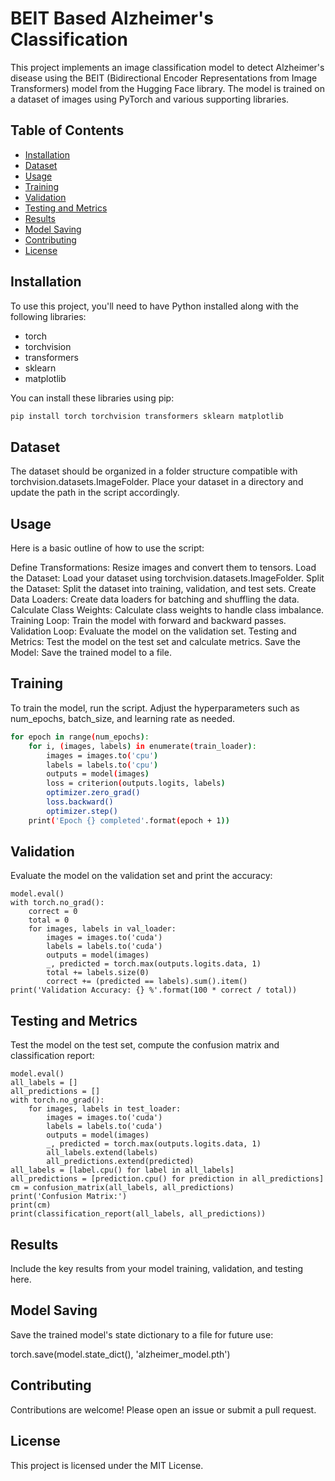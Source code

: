 # BEIT Based Alzheimer's Classification

This project implements an image classification model to detect Alzheimer's disease using the BEIT (Bidirectional Encoder Representations from Image Transformers) model from the Hugging Face library. The model is trained on a dataset of images using PyTorch and various supporting libraries.

## Table of Contents

- [Installation](#installation)
- [Dataset](#dataset)
- [Usage](#usage)
- [Training](#training)
- [Validation](#validation)
- [Testing and Metrics](#testing-and-metrics)
- [Results](#results)
- [Model Saving](#model-saving)
- [Contributing](#contributing)
- [License](#license)

## Installation

To use this project, you'll need to have Python installed along with the following libraries:

- torch
- torchvision
- transformers
- sklearn
- matplotlib

You can install these libraries using pip:

```sh
pip install torch torchvision transformers sklearn matplotlib
```

## Dataset
The dataset should be organized in a folder structure compatible with torchvision.datasets.ImageFolder. Place your dataset in a directory and update the path in the script accordingly.

## Usage
Here is a basic outline of how to use the script:

Define Transformations: Resize images and convert them to tensors.
Load the Dataset: Load your dataset using torchvision.datasets.ImageFolder.
Split the Dataset: Split the dataset into training, validation, and test sets.
Create Data Loaders: Create data loaders for batching and shuffling the data.
Calculate Class Weights: Calculate class weights to handle class imbalance.
Training Loop: Train the model with forward and backward passes.
Validation Loop: Evaluate the model on the validation set.
Testing and Metrics: Test the model on the test set and calculate metrics.
Save the Model: Save the trained model to a file.

## Training
To train the model, run the script. Adjust the hyperparameters such as num_epochs, batch_size, and learning rate as needed.
```sh
for epoch in range(num_epochs):
    for i, (images, labels) in enumerate(train_loader):
        images = images.to('cpu')
        labels = labels.to('cpu')
        outputs = model(images)
        loss = criterion(outputs.logits, labels)
        optimizer.zero_grad()
        loss.backward()
        optimizer.step()
    print('Epoch {} completed'.format(epoch + 1))
```
## Validation
Evaluate the model on the validation set and print the accuracy:
```
model.eval()
with torch.no_grad():
    correct = 0
    total = 0
    for images, labels in val_loader:
        images = images.to('cuda')
        labels = labels.to('cuda')
        outputs = model(images)
        _, predicted = torch.max(outputs.logits.data, 1)
        total += labels.size(0)
        correct += (predicted == labels).sum().item()
print('Validation Accuracy: {} %'.format(100 * correct / total))
```
## Testing and Metrics
Test the model on the test set, compute the confusion matrix and classification report:
```
model.eval()
all_labels = []
all_predictions = []
with torch.no_grad():
    for images, labels in test_loader:
        images = images.to('cuda')
        labels = labels.to('cuda')
        outputs = model(images)
        _, predicted = torch.max(outputs.logits.data, 1)
        all_labels.extend(labels)
        all_predictions.extend(predicted)
all_labels = [label.cpu() for label in all_labels]
all_predictions = [prediction.cpu() for prediction in all_predictions]
cm = confusion_matrix(all_labels, all_predictions)
print('Confusion Matrix:')
print(cm)
print(classification_report(all_labels, all_predictions))
```
## Results
Include the key results from your model training, validation, and testing here.

## Model Saving
Save the trained model's state dictionary to a file for future use:

torch.save(model.state_dict(), 'alzheimer_model.pth')
## Contributing
Contributions are welcome! Please open an issue or submit a pull request.

## License
This project is licensed under the MIT License.

